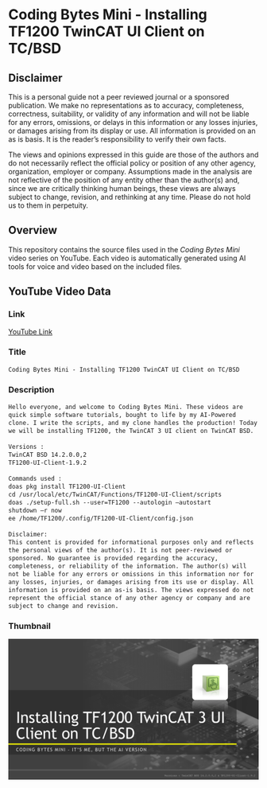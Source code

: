 # Coding Bytes Mini - Installing TF1200 TwinCAT UI Client on TC/BSD

## Disclaimer

This is a personal guide not a peer reviewed journal or a sponsored publication. We make
no representations as to accuracy, completeness, correctness, suitability, or validity of any
information and will not be liable for any errors, omissions, or delays in this information or any
losses injuries, or damages arising from its display or use. All information is provided on an as
is basis. It is the reader’s responsibility to verify their own facts.

The views and opinions expressed in this guide are those of the authors and do not
necessarily reflect the official policy or position of any other agency, organization, employer or
company. Assumptions made in the analysis are not reflective of the position of any entity
other than the author(s) and, since we are critically thinking human beings, these views are
always subject to change, revision, and rethinking at any time. Please do not hold us to them
in perpetuity.

## Overview

This repository contains the source files used in the _Coding Bytes Mini_ video series on YouTube. Each video is automatically generated using AI tools for voice and video based on the included files.

## YouTube Video Data

### Link

[YouTube Link](https://www.youtube.com/watch?v=wXO_JyoG_vQ)

### Title

```
Coding Bytes Mini - Installing TF1200 TwinCAT UI Client on TC/BSD
```

### Description

```
Hello everyone, and welcome to Coding Bytes Mini. These videos are quick simple software tutorials, bought to life by my AI-Powered clone. I write the scripts, and my clone handles the production! Today we will be installing TF1200, the TwinCAT 3 UI client on TwinCAT BSD.

Versions :
TwinCAT BSD 14.2.0.0,2
TF1200-UI-Client-1.9.2

Commands used :
doas pkg install TF1200-UI-Client
cd /usr/local/etc/TwinCAT/Functions/TF1200-UI-Client/scripts
doas ./setup-full.sh --user=TF1200 --autologin –autostart
shutdown –r now
ee /home/TF1200/.config/TF1200-UI-Client/config.json

Disclaimer:
This content is provided for informational purposes only and reflects the personal views of the author(s). It is not peer-reviewed or sponsored. No guarantee is provided regarding the accuracy, completeness, or reliability of the information. The author(s) will not be liable for any errors or omissions in this information nor for any losses, injuries, or damages arising from its use or display. All information is provided on an as-is basis. The views expressed do not represent the official stance of any other agency or company and are subject to change and revision.
```

### Thumbnail

![thumbnail](./thumbnail/CBM%20-%20Installing%20TF1200%20on%20TwinCAT%20BSD.png)
